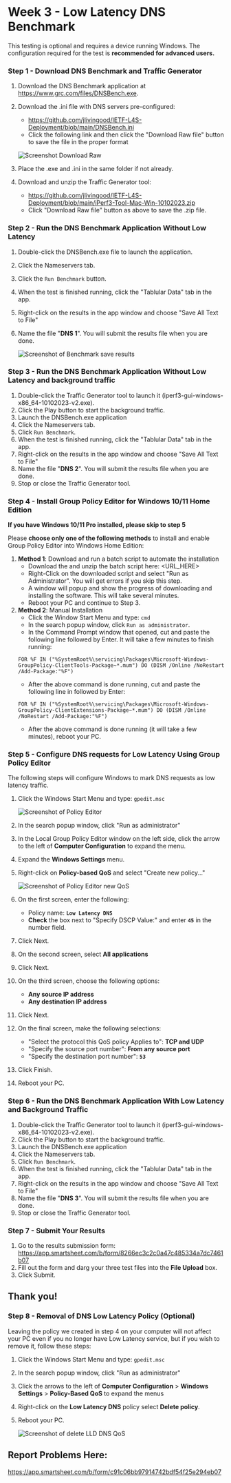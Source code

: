 # Week 3 - Low Latency DNS Benchmark

This testing is optional and requires a device running Windows.  The configuration required for the test is **recommended for advanced users.**

### Step 1 - Download DNS Benchmark and Traffic Generator
1. Download the DNS Benchmark application at https://www.grc.com/files/DNSBench.exe.
1. Download the .ini file with DNS servers pre-configured: 
   * https://github.com/jlivingood/IETF-L4S-Deployment/blob/main/DNSBench.ini
   * Click the following link and then click the "Download Raw file" button to save the file in the proper format
         
   ![Screenshot Download Raw](https://github.com/elocmcs/IETF-L4S-Deployment/blob/main/Screenshot-231023-5.jpg)
1. Place the .exe and .ini in the same folder if not already.
2. Download and unzip the Traffic Generator tool:
   * https://github.com/jlivingood/IETF-L4S-Deployment/blob/main/iPerf3-Tool-Mac-Win-10102023.zip
   * Click "Download Raw file" button as above to save the .zip file.

### Step 2 - Run the DNS Benchmark Application Without Low Latency
1. Double-click the DNSBench.exe file to launch the application.
2. Click the Nameservers tab.
3. Click the `Run Benchmark` button.
4. When the test is finished running, click the "Tablular Data" tab in the app.
5. Right-click on the results in the app window and choose "Save All Text to File"
6. Name the file "**DNS 1**". You will submit the results file when you are done.

   ![Screenshot of Benchmark save results](https://github.com/elocmcs/IETF-L4S-Deployment/blob/main/Screenshot-231023-6.jpg)
 
### Step 3 - Run the DNS Benchmark Application Without Low Latency and background traffic
1. Double-click the Traffic Generator tool to launch it (iperf3-gui-windows-x86_64-10102023-v2.exe).
2. Click the Play button to start the background traffic.
3. Launch the DNSBench.exe application
4. Click the Nameservers tab.
5. Click `Run Benchmark`.
6. When the test is finished running, click the "Tablular Data" tab in the app.
5. Right-click on the results in the app window and choose "Save All Text to File"
6. Name the file "**DNS 2**". You will submit the results file when you are done.
7. Stop or close the Traffic Generator tool.

### Step 4 - Install Group Policy Editor for Windows 10/11 Home Edition
**If you have Windows 10/11 Pro installed, please skip to step 5**

Please **choose only one of the following methods** to install and enable Group Policy Editor into Windows Home Edition:
1. **Method 1**: Download and run a batch script to automate the installation
   * Download the and unzip the batch script here: <URL_HERE>
   * Right-Click on the downloaded script and select "Run as Administrator". You will get errors if you skip this step.
   * A window will popup and show the progress of downloading and installing the software. This will take several minutes.
   * Reboot your PC and continue to Step 3.
1. **Method 2**: Manual Installation
   * Click the Window Start Menu and type: `cmd`
   * In the search popup window, click `Run as administrator`.
   * In the Command Prompt window that opened, cut and paste the following line followed by Enter. It will take a few minutes to finish running:
   ```
   FOR %F IN ("%SystemRoot%\servicing\Packages\Microsoft-Windows-GroupPolicy-ClientTools-Package~*.mum") DO (DISM /Online /NoRestart /Add-Package:"%F")
   ```
   * After the above command is done running, cut and paste the following line in followed by Enter:
   ```
   FOR %F IN ("%SystemRoot%\servicing\Packages\Microsoft-Windows-GroupPolicy-ClientExtensions-Package~*.mum") DO (DISM /Online /NoRestart /Add-Package:"%F")
   ```
   * After the above command is done running (it will take a few minutes), reboot your PC.

### Step 5 - Configure DNS requests for Low Latency Using Group Policy Editor
The following steps will configure Windows to mark DNS requests as low latency traffic.
1. Click the Windows Start Menu and type: `gpedit.msc`
   
   ![Screenshot of Policy Editor](https://github.com/elocmcs/IETF-L4S-Deployment/blob/main/Screenshot_231023-2.jpg)
   
3. In the search popup window, click "Run as administrator"
4. In the Local Group Policy Editor window on the left side, click the arrow to the left of **Computer Configuration** to expand the menu.
5. Expand the **Windows Settings** menu.
6. Right-click on **Policy-based QoS** and select "Create new policy..."

   ![Screenshot of Policy Editor new QoS](https://github.com/elocmcs/IETF-L4S-Deployment/blob/main/Screenshot-231023-3.jpg)
   
8. On the first screen, enter the following:
   * Policy name: **`Low Latency DNS`**
   * **Check** the box next to "Specify DSCP Value:" and enter **`45`** in the number field.
9. Click Next.
10. On the second screen, select **All applications**
11. Click Next.
12. On the third screen, choose the following options:
    * **Any source IP address**
    * **Any destination IP address**
13. Click Next.
14. On the final screen, make the following selections:
    * "Select the protocol this QoS policy Applies to": **TCP and UDP**
    * "Specify the source port number": **From any source port**
    * "Specify the destination port number": **`53`**
15. Click Finish.
16. Reboot your PC.
 
### Step 6 - Run the DNS Benchmark Application With Low Latency and Background Traffic
1. Double-click the Traffic Generator tool to launch it (iperf3-gui-windows-x86_64-10102023-v2.exe).
2. Click the Play button to start the background traffic.
3. Launch the DNSBench.exe application
4. Click the Nameservers tab.
5. Click `Run Benchmark`.
6. When the test is finished running, click the "Tablular Data" tab in the app.
5. Right-click on the results in the app window and choose "Save All Text to File"
6. Name the file "**DNS 3**". You will submit the results file when you are done.
7. Stop or close the Traffic Generator tool.

### Step 7 - Submit Your Results
1. Go to the results submission form: https://app.smartsheet.com/b/form/8266ec3c2c0a47c485334a7dc7461b07
2. Fill out the form and darg your three test files into the **File Upload** box.
3. Click Submit.

## Thank you!

### Step 8 - Removal of DNS Low Latency Policy (Optional)
Leaving the policy we created in step 4 on your computer will not affect your PC even if you no longer have Low Latency service, but if you wish to remove it, follow these steps:
1. Click the Windows Start Menu and type: `gpedit.msc`
2. In the search popup window, click "Run as administrator"
3. Click the arrows to the left of **Computer Configuration** > **Windows Settings** > **Policy-Based QoS** to expand the menus
4. Right-click on the **Low Latency DNS** policy select **Delete policy**.
5. Reboot your PC.

   ![Screenshot of delete LLD DNS QoS](https://github.com/elocmcs/IETF-L4S-Deployment/blob/main/Screenshot_231023-4.jpg)

## Report Problems Here: 
https://app.smartsheet.com/b/form/c91c06bb97914742bdf54f25e294eb07
